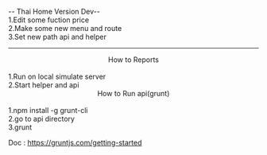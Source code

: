 -- Thai Home Version Dev--
<br>
1.Edit some fuction price
<br>
2.Make some new menu and route
<br>
3.Set new path api and helper
<br>
__________________________________________________________________________________________________________________________________________
<center>How to Reports</center>
<br>
1.Run on local simulate server
<br>
2.Start helper and api
<br>

<center>How to Run api(grunt)</center>
<br>
1.npm install -g grunt-cli
<br>
2.go to api directory
<br>
3.grunt

Doc : https://gruntjs.com/getting-started
